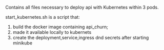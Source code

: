 
Contains all files necessary to deploy api with Kubernetes within 3 pods.

start_kubernetes.sh is a script that:

1) build the docker image containing api_churn; 
2) made it available locally to kubernets
3) create the deployment,service,ingress dnd secrets after starting minikube
